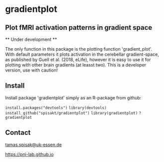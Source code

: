 # gradientplot
## Plot fMRI activation patterns in gradient space

** Under development **

The only function in this package is the plotting function 'gradient_plot'. With default parameters it plots activation in the cerebellar gradient-space, as published by Guell et al. (2018, eLife), however it is easy to use it for plotting with other brain gradients (at leasst two). This is a developer version, use with caution!

## Install

Install package 'gradientplot' simply as an R-package from github:

`install.packages("devtools")`
`library(devtools)`
`install_github("spisakt/gradientplot")`
`library(gradientplot)`
`?gradientplot`

## Contact
tamas.spisak@uk-essen.de

https://pni-lab.github.io


